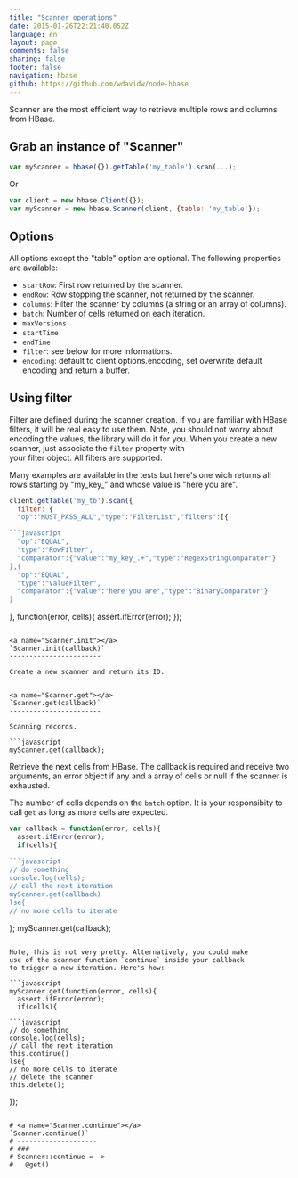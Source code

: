 ```yaml
---
title: "Scanner operations"
date: 2015-01-26T22:21:40.052Z
language: en
layout: page
comments: false
sharing: false
footer: false
navigation: hbase
github: https://github.com/wdavidw/node-hbase
---
```


Scanner are the most efficient way to retrieve multiple 
rows and columns from HBase.

Grab an instance of "Scanner"
-----------------------------

```javascript
var myScanner = hbase({}).getTable('my_table').scan(...);
```

Or

```javascript
var client = new hbase.Client({});
var myScanner = new hbase.Scanner(client, {table: 'my_table'});
```

Options
-------



All options except the "table" option are optional. The following properties are
available:

*   `startRow`: First row returned by the scanner.   
*   `endRow`: Row stopping the scanner, not returned by the scanner.   
*   `columns`: Filter the scanner by columns (a string or an array of columns).   
*   `batch`: Number of cells returned on each iteration.   
*   `maxVersions`
*   `startTime`   
*   `endTime`   
*   `filter`: see below for more informations.   
*   `encoding`: default to client.options.encoding, set overwrite default encoding and return a buffer.   

Using filter
------------

Filter are defined during the scanner creation. If you
are familiar with HBase filters, it will be real easy to
use them. Note, you should not worry about encoding the
values, the library will do it for you. When you create
a new scanner, just associate the `filter` property with  
your filter object. All filters are supported.   

Many examples are available in the tests but here's one
wich returns all rows starting by "my_key_" and whose
value is "here you are".   

```javascript
client.getTable('my_tb').scan({
  filter: {
  "op":"MUST_PASS_ALL","type":"FilterList","filters":[{

```javascript
  "op":"EQUAL",
  "type":"RowFilter",
  "comparator":{"value":"my_key_.+","type":"RegexStringComparator"}
},{
  "op":"EQUAL",
  "type":"ValueFilter",
  "comparator":{"value":"here you are","type":"BinaryComparator"}
}

```

}, function(error, cells){
  assert.ifError(error);
});
```

<a name="Scanner.init"></a>
`Scanner.init(callback)`
-----------------------

Create a new scanner and return its ID.


<a name="Scanner.get"></a>
`Scanner.get(callback)`
-----------------------

Scanning records.

```javascript
myScanner.get(callback);
```

Retrieve the next cells from HBase. The callback is required
and receive two arguments, an error object if any and a array
of cells or null if the scanner is exhausted.

The number of cells depends on the `batch` option. It is your
responsibity to call `get` as long as more cells are expected.

```javascript
var callback = function(error, cells){
  assert.ifError(error);
  if(cells){

```javascript
// do something
console.log(cells);
// call the next iteration
myScanner.get(callback)
lse{
// no more cells to iterate

```

};
myScanner.get(callback);
```

Note, this is not very pretty. Alternatively, you could make
use of the scanner function `continue` inside your callback
to trigger a new iteration. Here's how:
  
```javascript
myScanner.get(function(error, cells){
  assert.ifError(error);
  if(cells){

```javascript
// do something
console.log(cells);
// call the next iteration
this.continue()
lse{
// no more cells to iterate
// delete the scanner
this.delete();

```

});
```

# <a name="Scanner.continue"></a>
`Scanner.continue()`
# --------------------
# ###
# Scanner::continue = ->
#   @get()

